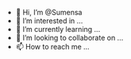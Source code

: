 - 👋 Hi, I’m @Sumensa
- 👀 I’m interested in ...
- 🌱 I’m currently learning ...
- 💞️ I’m looking to collaborate on ...
- 📫 How to reach me ...

<!---
Sumensa/Sumensa is a ✨ special ✨ repository because its `README.md` (this file) appears on your GitHub profile.
You can click the Preview link to take a look at your changes.
--->
